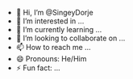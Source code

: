 - 👋 Hi, I’m @SingeyDorje
- 👀 I’m interested in ...
- 🌱 I’m currently learning ...
- 💞️ I’m looking to collaborate on ...
- 📫 How to reach me ...
- 😄 Pronouns: He/Him
- ⚡ Fun fact: ...

<!---
SingeyDorje/SingeyDorje is a ✨ special ✨ repository because its `README.md` (this file) appears on your GitHub profile.
You can click the Preview link to take a look at your changes.
--->
